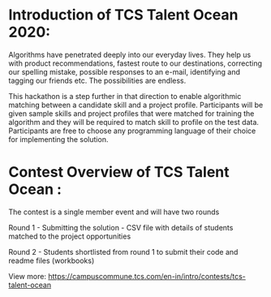 # Introduction of TCS Talent Ocean 2020:
Algorithms have penetrated deeply into our everyday lives. They help us with product recommendations, fastest route to our destinations, correcting our spelling mistake, possible responses to an e-mail, identifying and tagging our friends etc. The possibilities are endless.

This hackathon is a step further in that direction to enable algorithmic matching between a candidate skill and a project profile. Participants will be given sample skills and project profiles that were matched for training the algorithm and they will be required to match skill to profile on the test data. Participants are free to choose any programming language of their choice for implementing the solution.

# Contest Overview of TCS Talent Ocean :
The contest is a single member event and will have two rounds

Round 1 - Submitting the solution - CSV file with details of students matched to the project opportunities

Round 2 - Students shortlisted from round 1 to submit their code and readme files (workbooks)

View more: https://campuscommune.tcs.com/en-in/intro/contests/tcs-talent-ocean 
